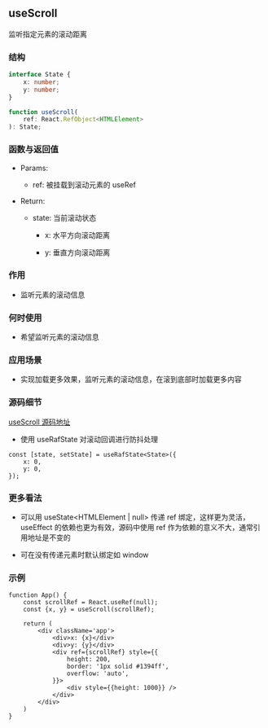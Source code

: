 ## useScroll

监听指定元素的滚动距离

### 结构

```ts
interface State {
    x: number;
    y: number;
}

function useScroll(
    ref: React.RefObject<HTMLElement>
): State;
```

### 函数与返回值

- Params:

    - ref: 被挂载到滚动元素的 useRef

- Return:

    - state: 当前滚动状态

        - x: 水平方向滚动距离

        - y: 垂直方向滚动距离

### 作用

- 监听元素的滚动信息

### 何时使用

- 希望监听元素的滚动信息

### 应用场景

- 实现加载更多效果，监听元素的滚动信息，在滚到底部时加载更多内容

### 源码细节

[useScroll 源码地址](https://github.com/streamich/react-use/blob/master/src/useScroll.ts)

- 使用 useRafState 对滚动回调进行防抖处理

```tsx
const [state, setState] = useRafState<State>({
    x: 0,
    y: 0,
});
```

### 更多看法

- 可以用 useState\<HTMLElement | null> 传递 ref 绑定，这样更为灵活，useEffect 的依赖也更为有效，源码中使用 ref 作为依赖的意义不大，通常引用地址是不变的

- 可在没有传递元素时默认绑定如 window

### 示例

```tsx
function App() {
    const scrollRef = React.useRef(null);
    const {x, y} = useScroll(scrollRef);

    return (
        <div className='app'>
            <div>x: {x}</div>
            <div>y: {y}</div>
            <div ref={scrollRef} style={{
                height: 200,
                border: '1px solid #1394ff',
                overflow: 'auto',
            }}>
                <div style={{height: 1000}} />
            </div>
        </div>
    )
}
```
